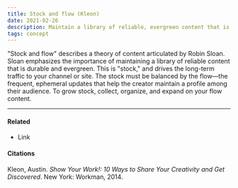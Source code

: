 ```yaml
---
title: Stock and flow (Kleon)
date: 2021-02-26
description: Maintain a library of reliable, evergreen content that is complemented by frequent, ephemeral updates.
tags: concept
---
```


"Stock and flow" describes a theory of content articulated by Robin Sloan. Sloan emphasizes the importance of maintaining a library of reliable content that is durable and evergreen. This is "stock," and drives the long-term traffic to your channel or site. The stock must be balanced by the flow—the frequent, ephemeral updates that help the creator maintain a profile among their audience. To grow stock, collect, organize, and expand on your flow content.

---
#### Related
- Link

#### Citations
Kleon, Austin. *Show Your Work!: 10 Ways to Share Your Creativity and Get Discovered*. New York: Workman, 2014.